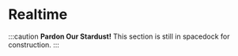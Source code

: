 # Realtime

:::caution **Pardon Our Stardust!**
This section is still in spacedock for construction.
:::
